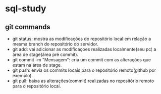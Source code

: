 # sql-study

## git commands

- git status: mostra as modificações do repositório local em relação a mesma branch do repositório do servidor.
- git add: vai adicionar as modificaçoes realizadas localmente(seu pc) a área de stage(área pré commit).
- git commit -m "Mensagem":  cria um commit com as alterações que estam na área de stage.
- git push: envia os commits locais para o repositório remoto(github por exemplo).  
- git pull: baixa as alterações(commit) realizadas no repositório remoto para o repositório local.